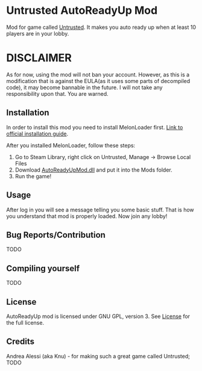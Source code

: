 # Untrusted AutoReadyUp Mod
Mod for game called [Untrusted](https://store.steampowered.com/app/1502660/Untrusted/). It makes you auto ready up when at least 10 players are in your lobby.

# DISCLAIMER
As for now, using the mod will not ban your account. However, as this is a modification that is against the EULA(as it uses some parts of decompiled code), it may become bannable in the future. I will not take any responsibility upon that. You are warned. 

## Installation
In order to install this mod you need to install MelonLoader first. [Link to official installation guide](https://github.com/LavaGang/MelonLoader.Installer/blob/master/README.md#how-to-install-re-install-or-update-melonloader).  

After you installed MelonLoader, follow these steps:
1. Go to Steam Library, right click on Untrusted, Manage -> Browse Local Files
2. Download [AutoReadyUpMod.dll](https://github.com/sh411-dev/UntrustedAutoReadyUpMod/releases/tag/release) and put it into the Mods folder.
3. Run the game!

## Usage
After log in you will see a message telling you some basic stuff. That is how you understand that mod is properly loaded. Now join any lobby!

## Bug Reports/Contribution
TODO

## Compiling yourself
TODO

## License
AutoReadyUp mod is licensed under GNU GPL, version 3. See [License](https://github.com/sh411-dev/UntrustedAutoReadyUpMod/blob/main/LICENSE) for the full license.

## Credits
Andrea Alessi (aka Knu) - for making such a great game called Untrusted;  
TODO
